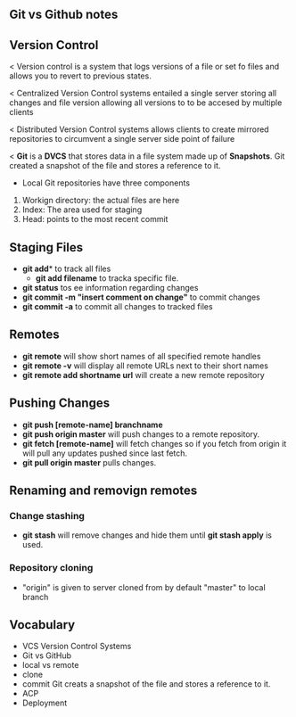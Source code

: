 ## Git vs Github notes

## Version Control

< Version control is a system that logs versions of a file or set fo files and allows you to revert to previous states.

< Centralized Version Control systems entailed a single server storing all changes and file version allowing all versions to to be accesed by multiple clients

< Distributed Version Control systems allows clients to create mirrored repositories to circumvent a single server side point of failure

< **Git** is a **DVCS** that stores data in a file system made up of **Snapshots**. Git created a snapshot of the file and stores a reference to it.

- Local Git repositories have three components

1. Workign directory: the actual files are here
1. Index: The area used for staging
1. Head: points to the most recent commit

## Staging Files

- **git add*** to track all files
  - **git add filename** to tracka specific file.
- **git status** tos ee information regarding changes
- **git commit -m "insert comment on change"** to commit changes
- **git commit -a** to commit all changes to tracked files

## Remotes

- **git remote** will show short names of all specified remote handles
- **git remote -v** will display all remote URLs next to their short names
- **git remote add shortname url** will create a new remote repository

## Pushing Changes

- **git push [remote-name] branchname**
- **git push origin master** will push changes to a remote repository.
- **git fetch [remote-name]** will fetch changes so if you fetch from origin it will pull any updates pushed since last fetch.
- **git pull origin master** pulls changes.

## Renaming and removign remotes



### Change stashing

- **git stash** will remove changes and hide them until **git stash apply** is used.

### Repository cloning

- "origin" is given to server cloned from by default "master" to local branch
## Vocabulary
- VCS Version Control Systems
- Git vs GitHub
- local vs remote
- clone
- commit Git creats a snapshot of the file and stores a reference to it.
- ACP
- Deployment
